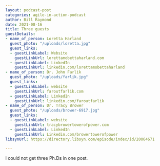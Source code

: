 ```yaml
---
layout: podcast-post
categories: agile-in-action-podcast
author: Bill Raymond
date: 2021-08-16
title: Three guests
guestDetails:
- name_of_person: Loretta Harland
  guest_photo: "/uploads/loretta.jpg"
  guest_links:
  - guestLinkLabel: Website
    guestLinkUrl: lorettamobettaharland.com
  - guestLinkLabel: LinkedIn
    guestLinkUrl: linkedin.com/lorettamobettaharland
- name_of_person: Dr. John Farlik
  guest_photo: "/uploads/farlik.jpg"
  guest_links:
  - guestLinkLabel: website
    guestLinkUrl: faroutfarlik.com
  - guestLinkLabel: LinkedIn
    guestLinkUrl: linkedin.com/faroutfarlik
- name_of_person: Dr. Tracy Brower
  guest_photo: "/uploads/brower-6917.jpg"
  guest_links:
  - guestLinkLabel: website
    guestLinkUrl: tracybrowertowerofpower.com
  - guestLinkLabel: LinkedIn
    guestLinkUrl: Linkedin.com/browertowerofpower
libsynUrl: https://directory.libsyn.com/episode/index/id/20064671

---
```

I could not get three Ph.Ds in one post. 